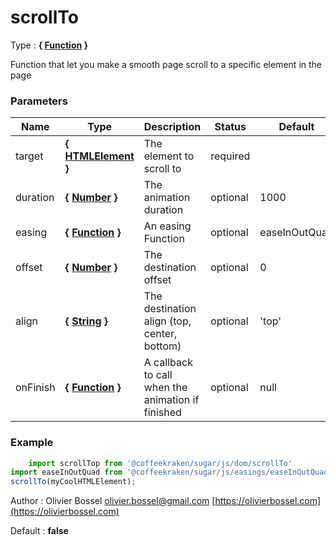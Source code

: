 # scrollTo

<!-- @namespace: sugar.js.dom.scrollTo -->

Type : **{ [Function](https://developer.mozilla.org/fr/docs/Web/JavaScript/Reference/Objets_globaux/Function) }**


Function that let you make a smooth page scroll to a specific element in the page



### Parameters
Name  |  Type  |  Description  |  Status  |  Default
------------  |  ------------  |  ------------  |  ------------  |  ------------
target  |  **{ [HTMLElement](https://developer.mozilla.org/fr/docs/Web/API/HTMLElement) }**  |  The element to scroll to  |  required  |
duration  |  **{ [Number](https://developer.mozilla.org/fr/docs/Web/JavaScript/Reference/Objets_globaux/Number) }**  |  The animation duration  |  optional  |  1000
easing  |  **{ [Function](https://developer.mozilla.org/fr/docs/Web/JavaScript/Reference/Objets_globaux/Function) }**  |  An easing Function  |  optional  |  easeInOutQuad
offset  |  **{ [Number](https://developer.mozilla.org/fr/docs/Web/JavaScript/Reference/Objets_globaux/Number) }**  |  The destination offset  |  optional  |  0
align  |  **{ [String](https://developer.mozilla.org/fr/docs/Web/JavaScript/Reference/Objets_globaux/String) }**  |  The destination align (top, center, bottom)  |  optional  |  'top'
onFinish  |  **{ [Function](https://developer.mozilla.org/fr/docs/Web/JavaScript/Reference/Objets_globaux/Function) }**  |  A callback to call when the animation if finished  |  optional  |  null

### Example
```js
	import scrollTop from '@coffeekraken/sugar/js/dom/scrollTo'
import easeInOutQuad from '@coffeekraken/sugar/js/easings/easeInOutQuad'
scrollTo(myCoolHTMLElement);
```
Author : Olivier Bossel [olivier.bossel@gmail.com](mailto:olivier.bossel@gmail.com) [https://olivierbossel.com](https://olivierbossel.com)

Default : **false**